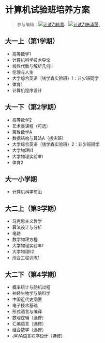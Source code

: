 # 计算机试验班培养方案

> 参与编辑：[![计试71韩意](person)](@ApproachingScience)、[![计试71朱泽荧](person)](@zzylol)。

## 大一上（第1学期）
- 高等数学1
- 计算机科学技术导论
- 线性代数与解析几何Ⅱ
- 伦理与人生
- 大学综合英语（钱学森实验班）1：非少班同学
- 体育1
- 计算机程序设计

## 大一下（第2学期）
- 高等数学2
- 艺术类课程（可选）
- 离散数学A
- 数据结构与算法A（拔尖班）
- 大学综合英语（钱学森实验班）2：非少班同学
- 大学物理II1
- 大学物理实验III1
- 体育2

## 大一小学期
- 计算机科学前沿

## 大二上（第3学期）
- 马克思主义哲学
- 算法设计与分析
- 电路
- 数学物理方程
- 大学物理实验Ⅲ2
- 大学物理II2
- 综合工程训练1

## 大二下（第4学期）
- 概率统计与随机过程
- 神经生物学与脑科学
- 中国近代史纲要
- 电子技术基础
- 形式语言与编译
- 数理逻辑（选修）
- 汇编语言（选修）
- 组合数学（选修）
- JAVA语言程序设计（选修）


